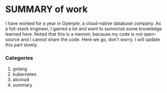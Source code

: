 # SUMMARY of work

I have worked for a year in Openpie, a cloud-native database company. As a full-stack engineer, I gained a lot and want to summrize some knowledge learned here.
Noted that this is a memoir, because my code is not open-source and I cannot share the code.
Here we go, don't worry, I will update this part slowly.
### Categories
1. golang
2. kubernetes
3. alicloud
4. summary
